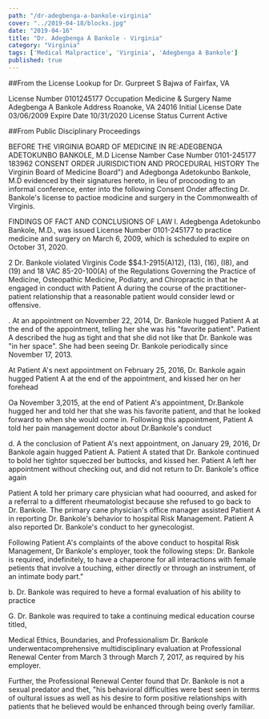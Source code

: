 ```yaml
---
path: "/dr-adegbenga-a-bankole-virginia"
cover: "../2019-04-18/blocks.jpg"
date: "2019-04-16"
title: "Dr. Adegbenga A Bankole - Virginia"
category: "Virginia"
tags: ['Medical Malpractice', 'Virginia', 'Adegbenga A Bankole']
published: true
---
```


##From the License Lookup for Dr. Gurpreet S Bajwa of Fairfax, VA

License Number	0101245177
Occupation	Medicine & Surgery
Name	Adegbenga A Bankole
Address	Roanoke, VA 24016
Initial License Date	03/06/2009
Expire Date	10/31/2020
License Status	Current Active

##From Public Disciplinary Proceedings

BEFORE THE VIRGINIA BOARD OF MEDICINE
IN RE:ADEGBENGA ADETOKUNBO BANKOLE, M.D
License Namber
Case Number
0101-245177
183962
CONSENT ORDER
JURISDICTION AND PROCEDURAL HISTORY
The Virginin Board of Medicine Board") and Adegbonga Adetokunbo Bankole, M.D evidenced by their signatures hereto, in lieu of procooding to an informal conference, enter into the following Consent Onder affecting Dr. Bankole's license to pactioe modicine and surgery in the Commonwealth of Virginis.

FINDINGS OF FACT AND CONCLUSIONS OF LAW
I. Adegbenga Adetokunbo Bankole, M.D., was issued License Number 0101-245177 to practice medicine and surgery on March 6, 2009, which is scheduled to expire on October 31, 2020.

2 Dr. Bankole violated Virginis Code $$4.1-2915(A)12), (13), (16), (I8), and (19) and 18 VAC 85-20-100(A) of the Regulations Governing the Practice of Medicine, Osteopathic Medicine, Podiatry, and Chiropractic in that he engaged in conduct with Patient A during the course of the practitioner-patient relationship that a reasonable patient would consider lewd or offensive.

. At an appointment on November 22, 2014, Dr. Bankole hugged Patient A at the end of the appointment, telling her she was his "favorite patient". Patient A described the hug as tight and that she did not like that Dr. Bankole was "in her space". She had been seeing Dr. Bankole periodically since November 17, 2013.

At Patient A's next appointment on February 25, 2016, Dr. Bankole again hugged Patient A at the end of the appointment, and kissed her on her forehead


Oa November 3,2015, at the end of Patient A's appointment, Dr.Bankole hugged her and told her that she was his favorite patient, and that he looked forward to when she would come in. Following this appointment, Patient A told her pain management doctor about Dr.Bankole's conduct

d. A the conclusion of Patient A's next appointment, on January 29, 2016, Dr Bankole again hugged Patient A. Patient A stated that Dr. Bankole continued to bold her tightor squeczed ber buttocks, and kissed her. Patient A left her appointment without checking out, and did not return to Dr. Bankole's office again

Patient A told her primary care physician what had ooourred, and asked for a referral to a different rheumatologist because she refused to go back to Dr. Bankole. The primary cane physician's office manager assisted Patient A in reporting Dr. Bankole's behavior to hospital Risk Management. Patient A also reported Dr. Bankole's conduct to her gynecologist.

Following Patient A's complaints of the above conduct to hospital Risk Management, Dr Bankole's employer, took the following steps:
Dr. Bankole is required, indefinitely, to have a chaperone for all interactions with female petients that involve a touching, either directly or through an instrument, of an intimate body part."

b. Dr. Bankole was required to heve a formal evaluation of his ability to practice

G. Dr. Bankole was required to take a continuing medical education course titled,

Medical Ethics, Boundaries, and Professionalism
Dr. Bankole underwentacomprehensive multidisciplinary evaluation at Professional
Renewal Center from March 3 through March 7, 2017, as required by his employer.

Further, the Professional Renewal Center found that Dr. Bankole is not a sexual predator and thet, "his behavioral difficulties were best seen in terms of oultural issues as well as his desire to form positive relationships
with patients that he believed would be enhanced through being overly familiar.
